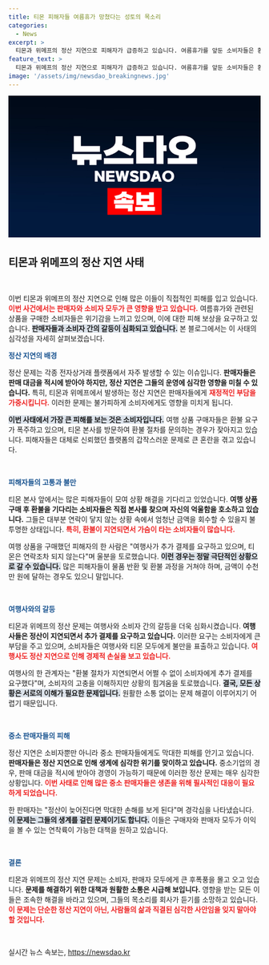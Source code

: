 ```yaml
---
title: 티몬 피해자들 여름휴가 망쳤다는 성토의 목소리
categories:
  - News
excerpt: >
  티몬과 위메프의 정산 지연으로 피해자가 급증하고 있습니다. 여름휴가를 앞둔 소비자들은 환불을 요구하며 본사로 몰려들고, 중소 판매자들도 심각한 위기에 직면했습니다. 이 사태의 실체를 영상과 함께 전합니다.
feature_text: >
  티몬과 위메프의 정산 지연으로 피해자가 급증하고 있습니다. 여름휴가를 앞둔 소비자들은 환불을 요구하며 본사로 몰려들고, 중소 판매자들도 심각한 위기에 직면했습니다. 이 사태의 실체를 영상과 함께 전합니다.
image: '/assets/img/newsdao_breakingnews.jpg'
---
```


<p><img src="/assets/img/newsdao_breakingnews.jpg" alt="implanttips 속보" /></p>

<h2 data-ke-size="size26">티몬과 위메프의 정산 지연 사태</h2>

<p data-ke-size="size16">&nbsp;</p>

<p>이번 티몬과 위메프의 정산 지연으로 인해 많은 이들이 직접적인 피해를 입고 있습니다. <b><span style="color: #ee2323;">이번 사건에서는 판매자와 소비자 모두가 큰 영향을 받고 있습니다.</span></b> 여름휴가와 관련된 상품을 구매한 소비자들은 위기감을 느끼고 있으며, 이에 대한 피해 보상을 요구하고 있습니다. <b><span style="background-color: #21538527;">판매자들과 소비자 간의 갈등이 심화되고 있습니다.</span></b> 본 블로그에서는 이 사태의 심각성을 자세히 살펴보겠습니다.</p>

<p><b><span style="color: #1a5490;">정산 지연의 배경</span></b></p>

<p>정산 문제는 각종 전자상거래 플랫폼에서 자주 발생할 수 있는 이슈입니다. <b>판매자들은 판매 대금을 적시에 받아야 하지만, 정산 지연은 그들의 운영에 심각한 영향을 미칠 수 있습니다.</b> 특히, 티몬과 위메프에서 발생하는 정산 지연은 판매자들에게 <b><span style="color: #ee2323;">재정적인 부담을 가중시킵니다.</span></b> 이러한 문제는 불가피하게 소비자에게도 영향을 미치게 됩니다.</p>

<p><b><span style="background-color: #21538527;">이번 사태에서 가장 큰 피해를 보는 것은 소비자입니다.</span></b> 여행 상품 구매자들은 환불 요구가 폭주하고 있으며, 티몬 본사를 방문하여 환불 절차를 문의하는 경우가 잦아지고 있습니다. 피해자들은 대체로 신뢰했던 플랫폼의 갑작스러운 문제로 큰 혼란을 겪고 있습니다.</p>

<p data-ke-size="size16">&nbsp;</p>

<p><b><span style="color: #1a5490;">피해자들의 고통과 불만</span></b></p>

<p>티몬 본사 앞에서는 많은 피해자들이 모여 상황 해결을 기다리고 있었습니다. <b>여행 상품 구매 후 환불을 기다리는 소비자들은 직접 본사를 찾으며 자신의 억울함을 호소하고 있습니다.</b> 그들은 대부분 연락이 닿지 않는 상황 속에서 엄청난 금액을 회수할 수 있을지 불투명한 상태입니다. <b><span style="color: #ee2323;">특히, 환불이 지연되면서 가슴이 타는 소비자들이 많습니다.</span></b></p>

<p>여행 상품을 구매했던 피해자의 한 사람은 "여행사가 추가 결제를 요구하고 있으며, 티몬은 연락조차 되지 않는다"며 울분을 토로했습니다. <b><span style="background-color: #21538527;">이런 경우는 정말 극단적인 상황으로 갈 수 있습니다.</span></b> 많은 피해자들이 물품 반환 및 환불 과정을 거쳐야 하며, 금액이 수천만 원에 달하는 경우도 있으니 말입니다.</p>

<p data-ke-size="size16">&nbsp;</p>

<p><b><span style="color: #1a5490;">여행사와의 갈등</span></b></p>

<p>티몬과 위메프의 정산 문제는 여행사와 소비자 간의 갈등을 더욱 심화시켰습니다. <b>여행사들은 정산이 지연되면서 추가 결제를 요구하고 있습니다.</b> 이러한 요구는 소비자에게 큰 부담을 주고 있으며, 소비자들은 여행사와 티몬 모두에게 불만을 표출하고 있습니다. <b><span style="color: #ee2323;">여행사도 정산 지연으로 인해 경제적 손실을 보고 있습니다.</span></b></p>

<p>여행사의 한 관계자는 "환불 절차가 지연되면서 어쩔 수 없이 소비자에게 추가 결제를 요구했다"며, 소비자의 고충을 이해하지만 상황의 힘겨움을 토로했습니다. <b><span style="background-color: #21538527;">결국, 모든 상황은 서로의 이해가 필요한 문제입니다.</span></b> 원활한 소통 없이는 문제 해결이 이루어지기 어렵기 때문입니다.</p>

<p data-ke-size="size16">&nbsp;</p>

<p><b><span style="color: #1a5490;">중소 판매자들의 피해</span></b></p>

<p>정산 지연은 소비자뿐만 아니라 중소 판매자들에게도 막대한 피해를 안기고 있습니다. <b>판매자들은 정산 지연으로 인해 생계에 심각한 위기를 맞이하고 있습니다.</b> 중소기업의 경우, 판매 대금을 적시에 받아야 경영이 가능하기 때문에 이러한 정산 문제는 매우 심각한 상황입니다. <b><span style="color: #ee2323;">이번 사태로 인해 많은 중소 판매자들은 생존을 위해 필사적인 대응이 필요하게 되었습니다.</span></b></p>

<p>한 판매자는 "정산이 늦어진다면 막대한 손해를 보게 된다"며 경각심을 나타냈습니다. <b><span style="background-color: #21538527;">이 문제는 그들의 생계를 걸린 문제이기도 합니다.</span></b> 이들은 구매자와 판매자 모두가 이익을 볼 수 있는 연착륙이 가능한 대책을 원하고 있습니다.</p>

<p data-ke-size="size16">&nbsp;</p>

<p><b><span style="color: #1a5490;">결론</span></b></p>

<p>티몬과 위메프의 정산 지연 문제는 소비자, 판매자 모두에게 큰 후폭풍을 몰고 오고 있습니다. <b>문제를 해결하기 위한 대책과 원활한 소통은 시급해 보입니다.</b> 영향을 받는 모든 이들은 조속한 해결을 바라고 있으며, 그들의 목소리를 회사가 듣기를 소망하고 있습니다. <b><span style="color: #ee2323;">이 문제는 단순한 정산 지연이 아닌, 사람들의 삶과 직결된 심각한 사안임을 잊지 말아야 할 것입니다.</span></b></p>

<p data-ke-size="size16">&nbsp;</p>
실시간 뉴스 속보는, <a href="https://newsdao.kr" rel="dofollow">https://newsdao.kr</a>


